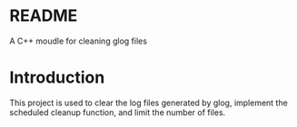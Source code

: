 # README

A C++ moudle for cleaning glog files

# Introduction

This project is used to clear the log files generated by glog, implement the scheduled cleanup function, and limit the number of files.